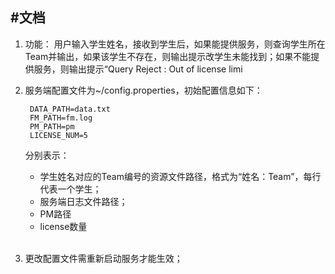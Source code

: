 
#文档
---
1. 功能：
用户输入学生姓名，接收到学生后，如果能提供服务，则查询学生所在Team并输出，如果该学生不存在，则输出提示改学生未能找到；如果不能提供服务，则输出提示“Query Reject : Out of license limi


1. 服务端配置文件为~/config.properties，初始配置信息如下：

		DATA_PATH=data.txt  
		FM_PATH=fm.log  
		PM_PATH=pm  
		LICENSE_NUM=5  
	分别表示：
	+ 学生姓名对应的Team编号的资源文件路径，格式为“姓名：Team”，每行代表一个学生；
	+ 服务端日志文件路径；
	+ PM路径
	+ license数量  
	<br>
2.	更改配置文件需重新启动服务才能生效；

